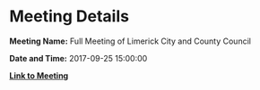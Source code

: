 # Meeting Details

**Meeting Name:** Full Meeting of Limerick City and County Council

**Date and Time:** 2017-09-25 15:00:00

**[Link to Meeting](https://www.limerick.ie/council/whats-on/full-meeting-limerick-city-and-county-council-1)**
